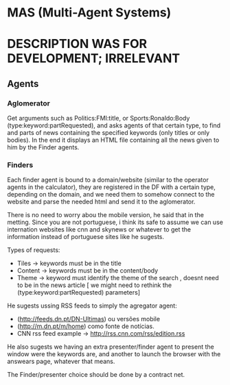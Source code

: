 # MAS (Multi-Agent Systems)

# DESCRIPTION WAS FOR DEVELOPMENT; IRRELEVANT



## Agents

### Aglomerator
Get arguments such as Politics:FMI:title, or Sports:Ronaldo:Body (type:keyword:partRequested), and asks agents of that certain type,
to find and parts of news containing the specified keywords (only titles or only bodies). In the end it displays an HTML file containing all
the news given to him by the Finder agents.

### Finders
Each finder agent is bound to a domain/website (similar to the operator agents in the calculator), they are registered in the DF with a certain type, depending on the domain,
and we need them to somehow connect to the website and parse the needed html and send it to the aglomerator.


There is no need to worry abou the mobile version, he said that in the metting. Since you are not portuguese, i think its safe to assume we can use 
internation websites like cnn and skynews or whatever to get the information instead of portuguese sites like he sugests.

Types of requests:
* Tiles -> keywords must be in the title
* Content -> keywords must be in the content/body
* Theme -> keyword must identify the theme of the search , doesnt need to be in the news article [ we might need to rethink the (type:keyword:partRequested) parameters]

He sugests ussing RSS feeds to simply the agregator agent:
* (http://feeds.dn.pt/DN-Ultimas) ou versões mobile
* (http://m.dn.pt/m/home) como fonte de notícias. 
* CNN rss feed example -> http://rss.cnn.com/rss/edition.rss

He also sugests we having an extra presenter/finder agent to present the window were the keywords are, and another to launch the browser with the answears page, whatever that means.


The Finder/presenter choice should be done by a contract net.
